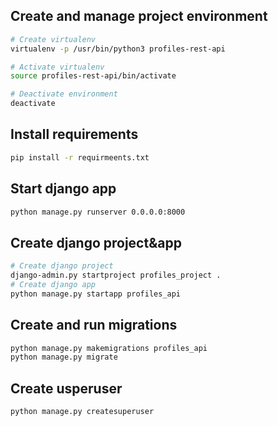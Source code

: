 ## Create and manage project environment

```bash
# Create virtualenv
virtualenv -p /usr/bin/python3 profiles-rest-api

# Activate virtualenv
source profiles-rest-api/bin/activate

# Deactivate environment
deactivate

```

## Install requirements

```bash
pip install -r requirmeents.txt
```


## Start django app

```bash
python manage.py runserver 0.0.0.0:8000
```

## Create django project&app

```bash
# Create django project
django-admin.py startproject profiles_project .
# Create django app
python manage.py startapp profiles_api

```

## Create and run migrations
```bash
python manage.py makemigrations profiles_api
python manage.py migrate
```

## Create usperuser
```bash
python manage.py createsuperuser
```